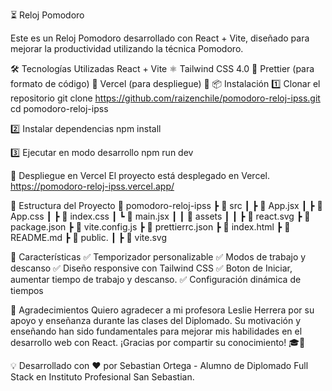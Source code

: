 ⏳ Reloj Pomodoro

Este es un Reloj Pomodoro desarrollado con React + Vite, diseñado para mejorar la productividad utilizando la técnica Pomodoro.

🛠️ Tecnologías Utilizadas
React + Vite ⚛️
Tailwind CSS 4.0 🎨
Prettier (para formato de código) 📝
Vercel (para despliegue) 🚀
📦 Instalación
1️⃣ Clonar el repositorio
git clone https://github.com/raizenchile/pomodoro-reloj-ipss.git cd pomodoro-reloj-ipss

2️⃣ Instalar dependencias
npm install

3️⃣ Ejecutar en modo desarrollo
npm run dev

🚀 Despliegue en Vercel El proyecto está desplegado en Vercel. https://pomodoro-reloj-ipss.vercel.app/

🎨 Estructura del Proyecto 📂 pomodoro-reloj-ipss ┣ 📂 src ┃ ┣ 📜 App.jsx ┃ ┣ 📜 App.css ┃ ┣ 📜 index.css ┃ ┗ 📜 main.jsx ┃ ┃ 📂 assets ┃ ┃ ┣ 📜 react.svg ┣ 📜 package.json ┣ 📜 vite.config.js ┣ 📜 prettierrc.json ┣ 📜 index.html ┣ 📜 README.md ┣ 📂 public. ┃ ┣ 📜 vite.svg

🎯 Características ✅ Temporizador personalizable ✅ Modos de trabajo y descanso ✅ Diseño responsive con Tailwind CSS ✅ Boton de Iniciar, aumentar tiempo de trabajo y descanso. ✅ Configuración dinámica de tiempos

🙌 Agradecimientos Quiero agradecer a mi profesora Leslie Herrera por su apoyo y enseñanza durante las clases del Diplomado. Su motivación y enseñando han sido fundamentales para mejorar mis habilidades en el desarrollo web con React. ¡Gracias por compartir su conocimiento! 🎓💖

💡 Desarrollado con ❤️ por Sebastian Ortega - Alumno de Diplomado Full Stack en Instituto Profesional San Sebastian.
